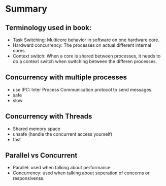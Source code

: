 # Summary

## Terminology used in book:
- Task Switching: Multicore behavior in software on one hardware core.
- Hardward concurrency: The processes on actual different internal cores.
- Context switch: When a core is shared between processes, it needs to do a context switch when switching between the differen processes.

## Concurrency with multiple processes
- use IPC: Inter Process Communication protocol to send messages.
- safe 
- slow

## Concurrency with Threads
- Shared memory space
- unsafe (handle the concurrent access yourself)
- fast

## Parallel vs Concurrent
- Parallel: used when talking about performance
- Concurrency: used when talking about seperation of concerns or responsivenss.
